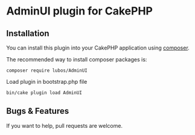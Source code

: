 # AdminUI plugin for CakePHP

## Installation

You can install this plugin into your CakePHP application using [composer](http://getcomposer.org).

The recommended way to install composer packages is:

```
composer require lubos/AdminUI
```

Load plugin in bootstrap.php file

```
bin/cake plugin load AdminUI
```

## Bugs & Features

If you want to help, pull requests are welcome.  
